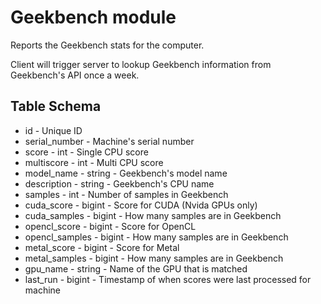 Geekbench module
==========

Reports the Geekbench stats for the computer. 

Client will trigger server to lookup Geekbench information from Geekbench's API once a week.


Table Schema
---
* id - Unique ID
* serial_number - Machine's serial number
* score - int - Single CPU score
* multiscore - int - Multi CPU score
* model_name - string - Geekbench's model name
* description - string - Geekbench's CPU name
* samples - int - Number of samples in Geekbench
* cuda_score - bigint - Score for CUDA (Nvida GPUs only)
* cuda_samples - bigint - How many samples are in Geekbench
* opencl_score - bigint - Score for OpenCL
* opencl_samples - bigint - How many samples are in Geekbench
* metal_score - bigint - Score for Metal
* metal_samples - bigint - How many samples are in Geekbench
* gpu_name - string - Name of the GPU that is matched
* last_run - bigint - Timestamp of when scores were last processed for machine